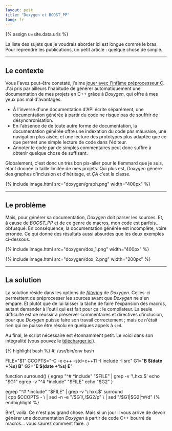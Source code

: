 ```yaml
---
layout: post
title: "Doxygen et BOOST_PP"
lang: fr
---
```


{% assign u=site.data.urls %}

La liste des sujets que je voudrais aborder ici est longue comme le
bras. Pour reprendre les publications, un petit article : quelque chose
de simple.

---

## Le contexte

Vous l'avez peut-être constaté, j'aime
[jouer avec l'infâme préprocesseur C](/fr/2014/05/29/cpp-madness.html). J'ai
pris par ailleurs l'habitude de générer automatiquement une
documentation de mes projets en C++ grâce à *Doxygen*, qui offre à mes
yeux pas mal d'avantages.

* À l'inverse d'une documentation d'API écrite séparément, une
  documentation générée à partir du code ne risque pas de souffrir de
  désynchronisation.
* En l'absence de de toute autre forme de documentation, la
  documentation générée offre une indexation du code pas mauvaise, une
  navigation plus aisée, et une lecture des prototypes plus adaptée que
  ce que permet une simple lecture de code dans l'éditeur.
* Annoter le code par de simples commentaires peut donc suffire à
  obtenir quelque chose de suffisant.

Globalement, c'est donc un très bon pis-aller pour le flemmard que je
suis, étant donnée la taille limitée de mes projets. Qui plus est,
*Doxygen* génère des graphes d'inclusion et d'héritage, et *ÇA* c'est la
classe.

{% include image.html src="doxygen/graph.png" width="400px" %}

---

## Le problème

Mais, pour générer sa documentation, *Doxygen* doit parser les
sources. Et, à cause de *BOOST_PP* et de ce genre de macros, mon code
est parfois... obfusqué. En conséquence, la documentation générée est
incomplète, voire erronée. Ce qui donne des résultats
aussi absurdes que les deux exemples ci-dessous.

{% include image.html src="doxygen/dox_1.png" width="400px" %}

{% include image.html src="doxygen/dox_2.png" width="200px" %}

---

## La solution

La solution réside dans les options de
[*filtering*](http://www.stack.nl/~dimitri/doxygen/manual/config.html#cfg_input_filter)
de *Doxygen*. Celles-ci permettent de préprocesser les sources avant que
*Doxygen* ne s'en empare. Et plutôt que de lui laisser la tâche de faire
l'expansion des macros, autant demander à l'outil qui est fait pour ça :
le compilateur. La seule difficulté est de réussir à préserver
commentaires et directives d'inclusion, pour que *Doxygen* puisse faire
son travail correctement ; mais ce n'était rien qui ne puisse être
résolu en quelques appels à `sed`.

Au final, le script nécessaire est étonnamment petit. Le voici dans son
intégralité (vous pouvez le [télécharger ici](/files/filter.sh)).

{% highlight bash %}
#! /usr/bin/env bash

FILE="$1"
CCOPTS="-C -x c++ -std=c++11 -I include -I src"
G1="__________B $(date +%s) B__________"
G2="__________E $(date +%s) E__________"

function surround()
{
    egrep    "^# *include" "$FILE" | grep -v '\.hxx.$'
    echo "$G1"
    egrep -v "^# *include" "$FILE"
    echo "$G2"
}

egrep "^# *include" "$FILE" | grep -v '\.hxx.$'
surround                       \
    | cpp $CCOPTS -            \
    | sed -n -e "/$G1/,/$G2/p" \
    | sed "/$G1\|$G2\|^#/d"
{% endhighlight %}

Bref, voilà. Ce n'est pas grand chose. Mais si un jour il vous arrive de
devoir générer une documentation *Doxygen* à partir de code C++ bourré de
macros... vous saurez comment faire. :)
